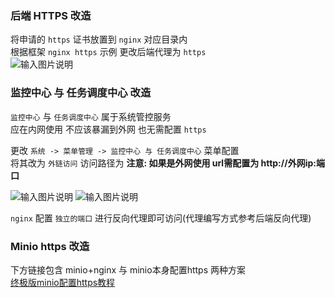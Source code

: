 ### 后端 HTTPS 改造

将申请的 `https` 证书放置到 `nginx` 对应目录内<br>
根据框架 `nginx https` 示例 更改后端代理为 `https`<br>
![输入图片说明](https://images.gitee.com/uploads/images/2022/0224/133009_fe894cb4_1766278.png "屏幕截图.png")

### 监控中心 与 任务调度中心 改造

`监控中心` 与 `任务调度中心` 属于系统管控服务<br>
应在内网使用 不应该暴漏到外网 也无需配置 `https`

更改 `系统 -> 菜单管理 -> 监控中心 与 任务调度中心` 菜单配置<br>
将其改为 `外链访问` 访问路径为 **注意: 如果是外网使用 url需配置为 http://外网ip:端口**

![输入图片说明](https://images.gitee.com/uploads/images/2022/0224/133815_bd7d83d3_1766278.png "屏幕截图.png")
![输入图片说明](https://images.gitee.com/uploads/images/2022/0224/133830_8e740661_1766278.png "屏幕截图.png")

`nginx` 配置 `独立的端口` 进行反向代理即可访问(代理编写方式参考后端反向代理)

### Minio https 改造

下方链接包含 minio+nginx 与 minio本身配置https 两种方案<br>
[终极版minio配置https教程](https://blog.csdn.net/Michelle_Zhong/article/details/126484358)